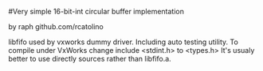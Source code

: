 #Very simple 16-bit-int circular buffer implementation

by raph github.com/rcatolino

libfifo used by vxworks dummy driver. Including auto testing utility. 
To compile under VxWorks change include <stdint.h> to <types.h>
It's usualy better to use directly sources rather than libfifo.a.
